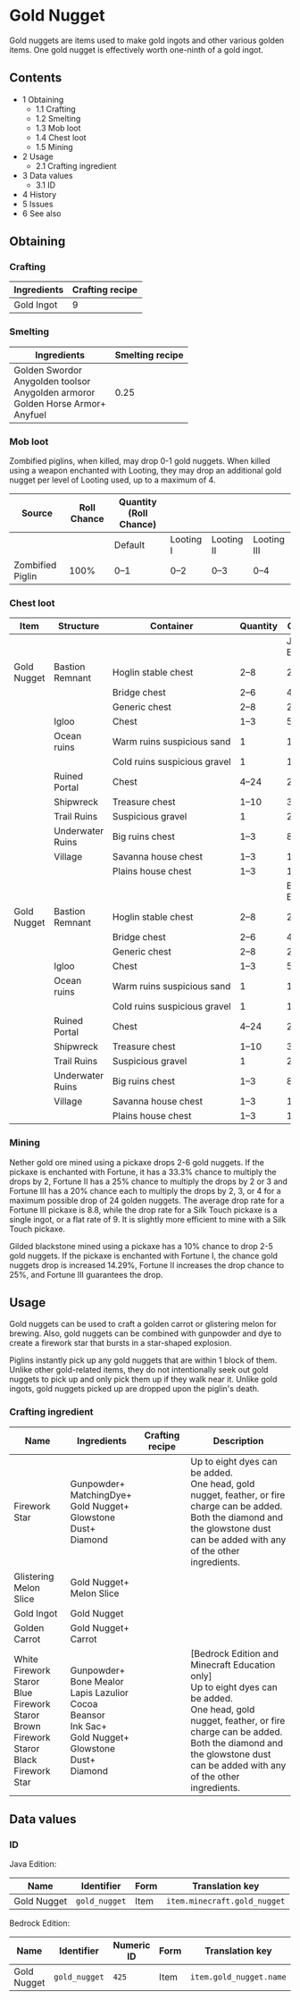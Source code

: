 # Gold Nugget
Gold nuggets are items used to make gold ingots and other various golden items. One gold nugget is effectively worth one-ninth of a gold ingot.

## Contents
- 1 Obtaining
	- 1.1 Crafting
	- 1.2 Smelting
	- 1.3 Mob loot
	- 1.4 Chest loot
	- 1.5 Mining
- 2 Usage
	- 2.1 Crafting ingredient
- 3 Data values
	- 3.1 ID
- 4 History
- 5 Issues
- 6 See also

## Obtaining
### Crafting
| Ingredients | Crafting recipe |
|-------------|-----------------|
| Gold Ingot  | 9               |

### Smelting
| Ingredients                                                                                    | Smelting recipe |
|------------------------------------------------------------------------------------------------|-----------------|
| Golden Swordor<br/>Anygolden toolsor<br/>Anygolden armoror<br/>Golden Horse Armor+<br/>Anyfuel | 0.25            |

### Mob loot
Zombified piglins, when killed, may drop 0-1 gold nuggets. When killed using a weapon enchanted with Looting, they may drop an additional gold nugget per level of Looting used, up to a maximum of 4.

| Source           | Roll Chance | Quantity (Roll Chance) |           |            |             |
|------------------|-------------|------------------------|-----------|------------|-------------|
|                  |             | Default                | Looting I | Looting II | Looting III |
| Zombified Piglin | 100%        | 0–1                    | 0–2       | 0–3        | 0–4         |

### Chest loot
| Item        | Structure        | Container                    | Quantity | Chance          |
|-------------|------------------|------------------------------|----------|-----------------|
|             |                  |                              |          | Java Edition    |
| Gold Nugget | Bastion Remnant  | Hoglin stable chest          | 2–8      | 22.8%           |
|             |                  | Bridge chest                 | 2–6      | 47.9%           |
|             |                  | Generic chest                | 2–8      | 24.4%           |
|             | Igloo            | Chest                        | 1–3      | 55.3%           |
|             | Ocean ruins      | Warm ruins suspicious sand   | 1        | 13.3%           |
|             |                  | Cold ruins suspicious gravel | 1        | 13.3%           |
|             | Ruined Portal    | Chest                        | 4–24     | 20.5%           |
|             | Shipwreck        | Treasure chest               | 1–10     | 36.6%           |
|             | Trail Ruins      | Suspicious gravel            | 1        | 2.2%            |
|             | Underwater Ruins | Big ruins chest              | 1–3      | 81%             |
|             | Village          | Savanna house chest          | 1–3      | 11.3%           |
|             |                  | Plains house chest           | 1–3      | 12.1%           |
|             |                  |                              |          | Bedrock Edition |
| Gold Nugget | Bastion Remnant  | Hoglin stable chest          | 2–8      | 22.8%           |
|             |                  | Bridge chest                 | 2–6      | 47.9%           |
|             |                  | Generic chest                | 2–8      | 24.4%           |
|             | Igloo            | Chest                        | 1–3      | 55.3%           |
|             | Ocean ruins      | Warm ruins suspicious sand   | 1        | 13.3%           |
|             |                  | Cold ruins suspicious gravel | 1        | 13.3%           |
|             | Ruined Portal    | Chest                        | 4–24     | 20.5%           |
|             | Shipwreck        | Treasure chest               | 1–10     | 36.6%           |
|             | Trail Ruins      | Suspicious gravel            | 1        | 2.2%            |
|             | Underwater Ruins | Big ruins chest              | 1–3      | 81%             |
|             | Village          | Savanna house chest          | 1–3      | 11.3%           |
|             |                  | Plains house chest           | 1–3      | 12.1%           |

### Mining
Nether gold ore mined using a pickaxe drops 2-6 gold nuggets. If the pickaxe is enchanted with Fortune, it has a 33.3% chance to multiply the drops by 2, Fortune II has a 25% chance to multiply the drops by 2 or 3 and Fortune III has a 20% chance each to multiply the drops by 2, 3, or 4 for a maximum possible drop of 24 golden nuggets. The average drop rate for a Fortune III pickaxe is 8.8, while the drop rate for a Silk Touch pickaxe is a single ingot, or a flat rate of 9. It is slightly more efficient to mine with a Silk Touch pickaxe. 

Gilded blackstone mined using a pickaxe has a 10% chance to drop 2-5 gold nuggets. If the pickaxe is enchanted with Fortune I, the chance gold nuggets drop is increased 14.29%, Fortune II increases the drop chance to 25%, and Fortune III guarantees the drop.

## Usage
Gold nuggets can be used to craft a golden carrot or glistering melon for brewing. Also, gold nuggets can be combined with gunpowder and dye to create a firework star that bursts in a star-shaped explosion. 

Piglins instantly pick up any gold nuggets that are within 1 block of them. Unlike other gold-related items, they do not intentionally seek out gold nuggets to pick up and only pick them up if they walk near it. Unlike gold ingots, gold nuggets picked up are dropped upon the piglin's death. 

### Crafting ingredient
| Name                                                                                             | Ingredients                                                                                                                   | Crafting recipe | Description                                                                                                                                                                                                                                      |
|--------------------------------------------------------------------------------------------------|-------------------------------------------------------------------------------------------------------------------------------|-----------------|--------------------------------------------------------------------------------------------------------------------------------------------------------------------------------------------------------------------------------------------------|
| Firework Star                                                                                    | Gunpowder+<br/>MatchingDye+<br/>Gold Nugget+<br/>Glowstone Dust+<br/>Diamond                                                  |                 | Up to eight dyes can be added.<br/>One head, gold nugget, feather, or fire charge can be added.<br/>Both the diamond and the glowstone dust can be added with any of the other ingredients.                                                      |
| Glistering Melon Slice                                                                           | Gold Nugget+<br/>Melon Slice                                                                                                  |                 |                                                                                                                                                                                                                                                  |
| Gold Ingot                                                                                       | Gold Nugget                                                                                                                   |                 |                                                                                                                                                                                                                                                  |
| Golden Carrot                                                                                    | Gold Nugget+<br/>Carrot                                                                                                       |                 |                                                                                                                                                                                                                                                  |
| White Firework Staror<br/>Blue Firework Staror<br/>Brown Firework Staror<br/>Black Firework Star | Gunpowder+<br/>Bone Mealor<br/>Lapis Lazulior<br/>Cocoa Beansor<br/>Ink Sac+<br/>Gold Nugget+<br/>Glowstone Dust+<br/>Diamond |                 | ‌[Bedrock Edition and Minecraft Education  only]<br/>Up to eight dyes can be added.<br/>One head, gold nugget, feather, or fire charge can be added.<br/>Both the diamond and the glowstone dust can be added with any of the other ingredients. |

## Data values
### ID
Java Edition:

| Name        | Identifier    | Form | Translation key              |
|-------------|---------------|------|------------------------------|
| Gold Nugget | `gold_nugget` | Item | `item.minecraft.gold_nugget` |

Bedrock Edition:

| Name        | Identifier    | Numeric ID | Form | Translation key         |
|-------------|---------------|------------|------|-------------------------|
| Gold Nugget | `gold_nugget` | `425`      | Item | `item.gold_nugget.name` |

